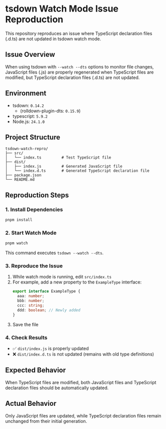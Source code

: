 # tsdown Watch Mode Issue Reproduction

This repository reproduces an issue where TypeScript declaration files (.d.ts) are not updated in tsdown watch mode.

## Issue Overview

When using tsdown with `--watch --dts` options to monitor file changes, JavaScript files (.js) are properly regenerated when TypeScript files are modified, but TypeScript declaration files (.d.ts) are not updated.

## Environment

- tsdown: `0.14.2`
  - (rolldown-plugin-dts: `0.15.9`)
- typescript: `5.9.2`
- Node.js: `24.1.0`

## Project Structure

```
tsdown-watch-repro/
├── src/
│   └── index.ts         # Test TypeScript file
├── dist/
│   ├── index.js         # Generated JavaScript file
│   └── index.d.ts       # Generated TypeScript declaration file
├── package.json
└── README.md
```

## Reproduction Steps

### 1. Install Dependencies

```bash
pnpm install
```

### 2. Start Watch Mode

```bash
pnpm watch
```

This command executes `tsdown --watch --dts`.

### 3. Reproduce the Issue

1. While watch mode is running, edit `src/index.ts`
2. For example, add a new property to the `ExampleType` interface:
   ```typescript
   export interface ExampleType {
     aaa: number;
     bbb: number;
     ccc: string;
     ddd: boolean; // Newly added
   }
   ```
3. Save the file

### 4. Check Results

- ✅ `dist/index.js` is properly updated
- ❌ `dist/index.d.ts` is not updated (remains with old type definitions)

## Expected Behavior

When TypeScript files are modified, both JavaScript files and TypeScript declaration files should be automatically updated.

## Actual Behavior

Only JavaScript files are updated, while TypeScript declaration files remain unchanged from their initial generation.

